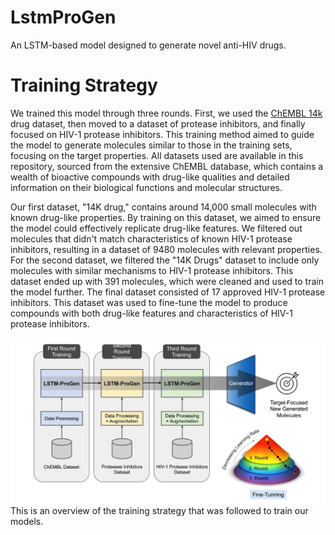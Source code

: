 # LstmProGen
An LSTM-based model designed to generate novel anti-HIV drugs.


# Training Strategy


We trained this model through three rounds. First, we used the [ChEMBL 14k](https://www.ebi.ac.uk/chembl/web_components/explore/drugs/) drug dataset, then moved to a dataset of protease inhibitors, and finally focused on HIV-1 protease inhibitors. This training method aimed to guide the model to generate molecules similar to those in the training sets, focusing on the target properties. All datasets used are available in this repository, sourced from the extensive ChEMBL database, which contains a wealth of bioactive compounds with drug-like qualities and detailed information on their biological functions and molecular structures.

Our first dataset, "14K drug," contains around 14,000 small molecules with known drug-like properties. By training on this dataset, we aimed to ensure the model could effectively replicate drug-like features. We filtered out molecules that didn't match characteristics of known HIV-1 protease inhibitors, resulting in a dataset of 9480 molecules with relevant properties. For the second dataset, we filtered the "14K Drugs" dataset to include only molecules with similar mechanisms to HIV-1 protease inhibitors. This dataset ended up with 391 molecules, which were cleaned and used to train the model further. The final dataset consisted of 17 approved HIV-1 protease inhibitors. This dataset was used to fine-tune the model to produce compounds with both drug-like features and characteristics of HIV-1 protease inhibitors.







![Image Alt text](Figure.jpg "This is an overview of the training strategy that was followed to train our models.")
This is an overview of the training strategy that was followed to train our models.

